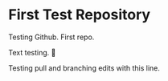 # First Test Repository

Testing Github. First repo.

Text testing. :book:

Testing pull and branching edits with this line.
